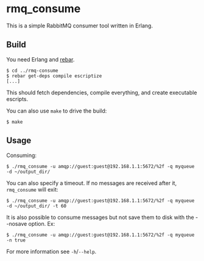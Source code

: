 rmq_consume
===========

This is a simple RabbitMQ consumer tool written in Erlang.

Build
-----
You need Erlang and [rebar](https://github.com/basho/rebar).

    $ cd ../rmq-consume
    $ rebar get-deps compile escriptize
    [...]

This should fetch dependencies, compile everything, and create executable escripts.

You can also use `make` to drive the build:

    $ make

Usage
-----

Consuming:

    $ ./rmq_consume -u amqp://guest:guest@192.168.1.1:5672/%2f -q myqueue -d ~/output_dir/

You can also specify a timeout. If no messages are received after it, `rmq_consume` will exit:

    $ ./rmq_consume -u amqp://guest:guest@192.168.1.1:5672/%2f -q myqueue -d ~/output_dir/ -t 60

It is also possible to consume messages but not save them to disk with the --nosave option. Ex:

    $ ./rmq_consume -u amqp://guest:guest@192.168.1.1:5672/%2f -q myqueue -n true

For more information see `-h`/`--help`.
